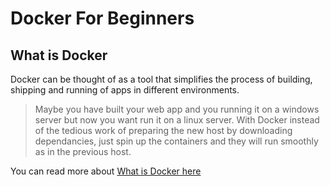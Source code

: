 # Docker For Beginners

## What is Docker
Docker can be thought of as a tool that simplifies the process of building, shipping and running of apps in different environments.

> Maybe you have built your web app and you running it on a windows server but now you want run it on a linux server. With Docker instead of the tedious work of preparing the new host by downloading dependancies, just spin up the containers and they will run smoothly as in the previous host.

You can read more about [What is Docker here](https://docs.microsoft.com/en-us/dotnet/standard/microservices-architecture/container-docker-introduction/docker-defined)






